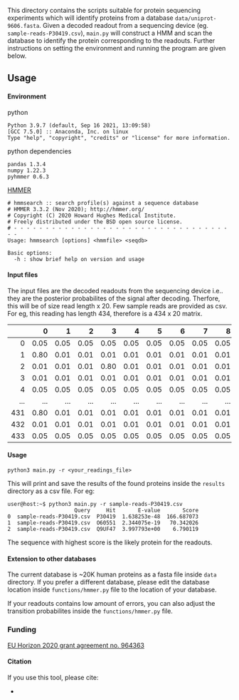 This directory contains the scripts suitable for protein sequencing experiments which will identify proteins from a database  `data/uniprot-9606.fasta`. Given a decoded readout from a sequencing device (eg. `sample-reads-P30419.csv`), `main.py` will construct a HMM and scan the database to identify the protein corresponding to the readouts. Further instructions on setting the environment and running the program are given below. 

## Usage
#### Environment
python 

```
Python 3.9.7 (default, Sep 16 2021, 13:09:58) 
[GCC 7.5.0] :: Anaconda, Inc. on linux
Type "help", "copyright", "credits" or "license" for more information.

```

python dependencies

```
pandas 1.3.4
numpy 1.22.3
pyhmmer 0.6.3
```
[HMMER](http://hmmer.org)

```
# hmmsearch :: search profile(s) against a sequence database
# HMMER 3.3.2 (Nov 2020); http://hmmer.org/
# Copyright (C) 2020 Howard Hughes Medical Institute.
# Freely distributed under the BSD open source license.
# - - - - - - - - - - - - - - - - - - - - - - - - - - - - - - - - - - - -
Usage: hmmsearch [options] <hmmfile> <seqdb>

Basic options:
  -h : show brief help on version and usage 
```

#### Input files 
The input files are the decoded readouts from the sequencing device i.e.. they are the posterior probabilites of the signal after decoding. Therfore, this will be of size read length x 20. Few sample reads are provided as csv. For eg, this reading has length 434, therefore is a 434 x 20 matrix. 

|     |    0 |    1 |    2 |    3 |    4 |    5 |    6 |    7 |    8 |    9 |   10 |   11 |   12 |   13 |   14 |   15 |   16 |   17 |   18 |   19 |
|----:|-----:|-----:|-----:|-----:|-----:|-----:|-----:|-----:|-----:|-----:|-----:|-----:|-----:|-----:|-----:|-----:|-----:|-----:|-----:|-----:|
|  0  | 0.05 | 0.05 | 0.05 | 0.05 | 0.05 | 0.05 | 0.05 | 0.05 | 0.05 | 0.05 | 0.05 | 0.05 | 0.05 | 0.05 | 0.05 | 0.05 | 0.05 | 0.05 | 0.05 | 0.05 |
|  1  | 0.80 | 0.01 | 0.01 | 0.01 | 0.01 | 0.01 | 0.01 | 0.01 | 0.01 | 0.01 | 0.01 | 0.01 | 0.01 | 0.01 | 0.01 | 0.01 | 0.01 | 0.01 | 0.01 | 0.01 |
|  2  | 0.01 | 0.01 | 0.01 | 0.80 | 0.01 | 0.01 | 0.01 | 0.01 | 0.01 | 0.01 | 0.01 | 0.01 | 0.01 | 0.01 | 0.01 | 0.01 | 0.01 | 0.01 | 0.01 | 0.01 |
|  3  | 0.01 | 0.01 | 0.01 | 0.01 | 0.01 | 0.01 | 0.01 | 0.01 | 0.01 | 0.01 | 0.01 | 0.01 | 0.01 | 0.01 | 0.01 | 0.80 | 0.01 | 0.01 | 0.01 | 0.01 |
|  4  | 0.05 | 0.05 | 0.05 | 0.05 | 0.05 | 0.05 | 0.05 | 0.05 | 0.05 | 0.05 | 0.05 | 0.05 | 0.05 | 0.05 | 0.05 | 0.05 | 0.05 | 0.05 | 0.05 | 0.05 |
| ... | ...  | ...  | ...  | ...  | ...  | ...  | ...  | ...  | ...  | ...  | ...  | ...  | ...  | ...  | ...  | ...  | ...  | ...  | ...  | ...  |
| 431 | 0.80 | 0.01 | 0.01 | 0.01 | 0.01 | 0.01 | 0.01 | 0.01 | 0.01 | 0.01 | 0.01 | 0.01 | 0.01 | 0.01 | 0.01 | 0.01 | 0.01 | 0.01 | 0.01 | 0.01 |
| 432 | 0.01 | 0.01 | 0.01 | 0.01 | 0.01 | 0.01 | 0.01 | 0.01 | 0.01 | 0.80 | 0.01 | 0.01 | 0.01 | 0.01 | 0.01 | 0.01 | 0.01 | 0.01 | 0.01 | 0.01 |
| 433 | 0.05 | 0.05 | 0.05 | 0.05 | 0.05 | 0.05 | 0.05 | 0.05 | 0.05 | 0.05 | 0.05 | 0.05 | 0.05 | 0.05 | 0.05 | 0.05 | 0.05 | 0.05 | 0.05 | 0.05 |

#### Usage
```python3 main.py -r <your_readings_file>```

This will print and save the results of the found proteins inside the `results` directory as a csv file. For eg: 
```
user@host:~$ python3 main.py -r sample-reads-P30419.csv
                     Query     Hit       E-value       Score
0  sample-reads-P30419.csv  P30419  1.638253e-48  166.687073
1  sample-reads-P30419.csv  O60551  2.344075e-19   70.342026
2  sample-reads-P30419.csv  Q9UF47  3.997793e+00    6.790119

```
The sequence with highest score is the likely protein for the readouts. 

#### Extension to other databases
The current database is ~20K human proteins as a fasta file inside `data` directory. If you prefer a different database, please edit the database location inside `functions/hmmer.py` file to the location of your database. 

If your readouts contains low amount of errors, you can also adjust the transition probabilites inside the `functions/hmmer.py` file.

### Funding
[EU Horizon 2020 grant agreement no. 964363](https://cordis.europa.eu/project/id/964363)

#### Citation
If you use this tool, please cite: 

- 

